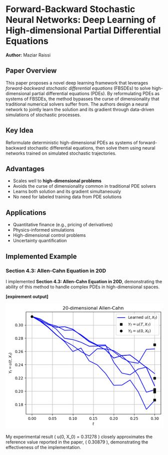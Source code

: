 # Forward-Backward Stochastic Neural Networks: Deep Learning of High-dimensional Partial Differential Equations

**Author:** Maziar Raissi 

## Paper Overview  
This paper proposes a novel deep learning framework that leverages *forward-backward stochastic differential equations* (FBSDEs) to solve high-dimensional partial differential equations (PDEs). By reformulating PDEs as systems of FBSDEs, the method bypasses the curse of dimensionality that traditional numerical solvers suffer from. The authors design a neural network to jointly learn the solution and its gradient through data-driven simulations of stochastic processes.

## Key Idea  
Reformulate deterministic high-dimensional PDEs as systems of forward-backward stochastic differential equations, then solve them using neural networks trained on simulated stochastic trajectories.

## Advantages  
- Scales well to **high-dimensional problems**
- Avoids the curse of dimensionality common in traditional PDE solvers
- Learns both solution and its gradient simultaneously
- No need for labeled training data from PDE solutions

## Applications  
- Quantitative finance (e.g., pricing of derivatives)
- Physics-informed simulations
- High-dimensional control problems
- Uncertainty quantification

## Implemented Example

### Section 4.3: Allen-Cahn Equation in 20D
I implemented **Section 4.3: Allen-Cahn Equation in 20D**, demonstrating the ability of this method to handle complex PDEs in high-dimensional spaces.

**[expirement output]**
<p align="center">
  <img src="output.png" height="400"/>
</p>

My experimental result \( u(0, X_0) = 0.31278 \) closely approximates the reference value reported in the paper, \( 0.30879 \), demonstrating the effectiveness of the implementation.

